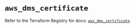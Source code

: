 # `aws_dms_certificate`

Refer to the Terraform Registry for docs: [`aws_dms_certificate`](https://registry.terraform.io/providers/hashicorp/aws/3.76.1/docs/resources/dms_certificate).
